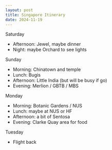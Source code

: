 ```yaml
---
layout: post
title: Singapore Itinerary
date: 2024-11-19
---
```



Saturday
- Afternoon: Jewel, maybe dinner
- Night: maybe Orchard to see lights

Sunday
- Morning: Chinatown and temple
- Lunch: Bugis
- Afternoon: Little India (but will be busy if go)
- Evening: Merlion / GBTB / MBS

Monday
- Morning: Botanic Gardens / NUS
- Lunch: maybe at NUS or HF
- Afternoon: a bit of Sentosa
- Evening: Clarke Quay area for food

Tuesday
- Flight back

